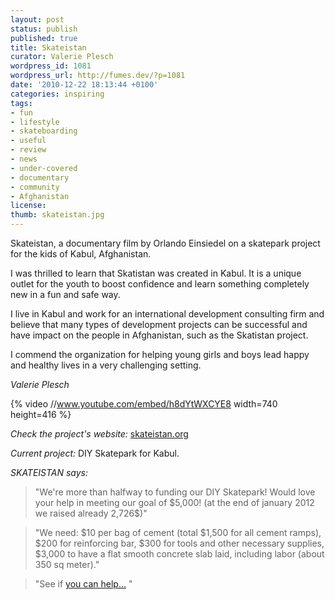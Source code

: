 ```yaml
---
layout: post
status: publish
published: true
title: Skateistan
curator: Valerie Plesch
wordpress_id: 1081
wordpress_url: http://fumes.dev/?p=1081
date: '2010-12-22 18:13:44 +0100'
categories: inspiring
tags:
- fun
- lifestyle
- skateboarding
- useful
- review
- news
- under-covered
- documentary
- community
- Afghanistan
license:
thumb: skateistan.jpg
---
```

Skateistan, a documentary film by Orlando Einsiedel on a skatepark project for the kids of Kabul, Afghanistan. 

I was thrilled to learn that Skatistan was created in Kabul. It is a unique outlet for the youth to boost confidence and learn something completely new in a fun and safe way. 

I live in Kabul and work for an international development consulting firm and believe that many types of development projects can be successful and have impact on the people in Afghanistan, such as the Skatistan project. 

I commend the organization for helping young girls and boys lead happy and healthy lives in a very challenging setting. 

_Valerie Plesch_ 

{% video //www.youtube.com/embed/h8dYtWXCYE8 width=740 height=416 %}

_Check the project's website:_ <a href="http://skateistan.org" target="_blank"> skateistan.org</a> 

_Current project:_ DIY Skatepark for Kabul.

_SKATEISTAN says:_ 

<blockquote>"We're more than halfway to funding our DIY Skatepark! Would love your help in meeting our goal of $5,000! (at the end of january 2012 we raised already 2,726$)"</blockquote>

<blockquote>"We need: $10 per bag of cement (total $1,500 for all cement ramps), $200 for reinforcing bar, $300 for tools and other necessary supplies, $3,000 to have a flat smooth concrete slab laid, including labor (about 350 sq meter)."</blockquote>

<blockquote>"See if <a title="DIY Skatepark for Kabul" href="$10 per bag of cement (total $1,500 for all cement ramps) $200 for reinforcing bar $300 for tools and other necessary supplies $3,000 to have a flat smooth concrete slab laid, including labor (about 350 sq meter)" target="_blank"> you can help...</a> "</blockquote>
